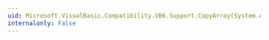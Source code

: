 ```yaml
---
uid: Microsoft.VisualBasic.Compatibility.VB6.Support.CopyArray(System.Array)
internalonly: False
---
```

